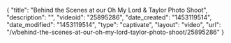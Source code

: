 {
    "title": "Behind the Scenes at our Oh My Lord & Taylor Photo Shoot",
    "description": "",
    "videoid": "25895286",
    "date_created": "1453119514",
    "date_modified": "1453119514",
    "type": "captivate",
    "layout": "video",
    "url": "\/v\/behind-the-scenes-at-our-oh-my-lord-taylor-photo-shoot\/25895286"
}